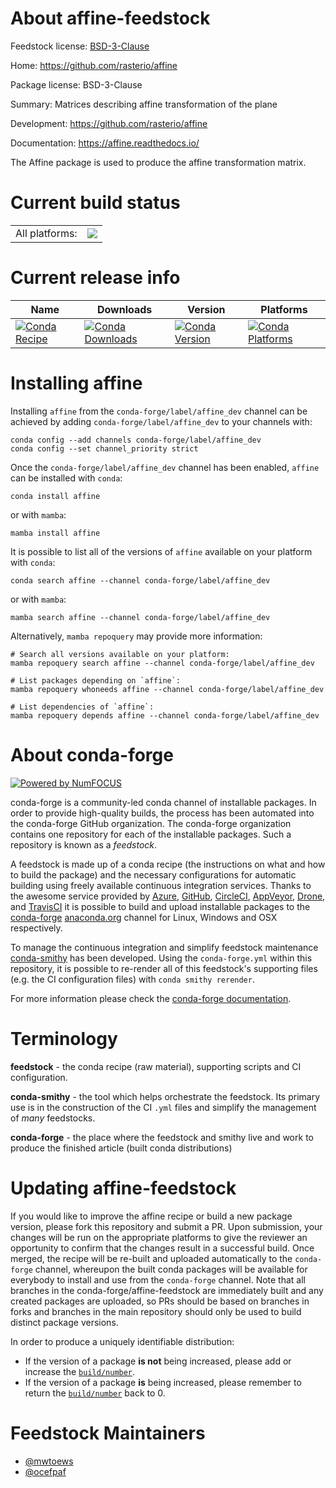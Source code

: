 About affine-feedstock
======================

Feedstock license: [BSD-3-Clause](https://github.com/conda-forge/affine-feedstock/blob/main/LICENSE.txt)

Home: https://github.com/rasterio/affine

Package license: BSD-3-Clause

Summary: Matrices describing affine transformation of the plane

Development: https://github.com/rasterio/affine

Documentation: https://affine.readthedocs.io/

The Affine package is used to produce the affine transformation
matrix.


Current build status
====================


<table><tr><td>All platforms:</td>
    <td>
      <a href="https://dev.azure.com/conda-forge/feedstock-builds/_build/latest?definitionId=2654&branchName=main">
        <img src="https://dev.azure.com/conda-forge/feedstock-builds/_apis/build/status/affine-feedstock?branchName=main">
      </a>
    </td>
  </tr>
</table>

Current release info
====================

| Name | Downloads | Version | Platforms |
| --- | --- | --- | --- |
| [![Conda Recipe](https://img.shields.io/badge/recipe-affine-green.svg)](https://anaconda.org/conda-forge/affine) | [![Conda Downloads](https://img.shields.io/conda/dn/conda-forge/affine.svg)](https://anaconda.org/conda-forge/affine) | [![Conda Version](https://img.shields.io/conda/vn/conda-forge/affine.svg)](https://anaconda.org/conda-forge/affine) | [![Conda Platforms](https://img.shields.io/conda/pn/conda-forge/affine.svg)](https://anaconda.org/conda-forge/affine) |

Installing affine
=================

Installing `affine` from the `conda-forge/label/affine_dev` channel can be achieved by adding `conda-forge/label/affine_dev` to your channels with:

```
conda config --add channels conda-forge/label/affine_dev
conda config --set channel_priority strict
```

Once the `conda-forge/label/affine_dev` channel has been enabled, `affine` can be installed with `conda`:

```
conda install affine
```

or with `mamba`:

```
mamba install affine
```

It is possible to list all of the versions of `affine` available on your platform with `conda`:

```
conda search affine --channel conda-forge/label/affine_dev
```

or with `mamba`:

```
mamba search affine --channel conda-forge/label/affine_dev
```

Alternatively, `mamba repoquery` may provide more information:

```
# Search all versions available on your platform:
mamba repoquery search affine --channel conda-forge/label/affine_dev

# List packages depending on `affine`:
mamba repoquery whoneeds affine --channel conda-forge/label/affine_dev

# List dependencies of `affine`:
mamba repoquery depends affine --channel conda-forge/label/affine_dev
```


About conda-forge
=================

[![Powered by
NumFOCUS](https://img.shields.io/badge/powered%20by-NumFOCUS-orange.svg?style=flat&colorA=E1523D&colorB=007D8A)](https://numfocus.org)

conda-forge is a community-led conda channel of installable packages.
In order to provide high-quality builds, the process has been automated into the
conda-forge GitHub organization. The conda-forge organization contains one repository
for each of the installable packages. Such a repository is known as a *feedstock*.

A feedstock is made up of a conda recipe (the instructions on what and how to build
the package) and the necessary configurations for automatic building using freely
available continuous integration services. Thanks to the awesome service provided by
[Azure](https://azure.microsoft.com/en-us/services/devops/), [GitHub](https://github.com/),
[CircleCI](https://circleci.com/), [AppVeyor](https://www.appveyor.com/),
[Drone](https://cloud.drone.io/welcome), and [TravisCI](https://travis-ci.com/)
it is possible to build and upload installable packages to the
[conda-forge](https://anaconda.org/conda-forge) [anaconda.org](https://anaconda.org/)
channel for Linux, Windows and OSX respectively.

To manage the continuous integration and simplify feedstock maintenance
[conda-smithy](https://github.com/conda-forge/conda-smithy) has been developed.
Using the ``conda-forge.yml`` within this repository, it is possible to re-render all of
this feedstock's supporting files (e.g. the CI configuration files) with ``conda smithy rerender``.

For more information please check the [conda-forge documentation](https://conda-forge.org/docs/).

Terminology
===========

**feedstock** - the conda recipe (raw material), supporting scripts and CI configuration.

**conda-smithy** - the tool which helps orchestrate the feedstock.
                   Its primary use is in the construction of the CI ``.yml`` files
                   and simplify the management of *many* feedstocks.

**conda-forge** - the place where the feedstock and smithy live and work to
                  produce the finished article (built conda distributions)


Updating affine-feedstock
=========================

If you would like to improve the affine recipe or build a new
package version, please fork this repository and submit a PR. Upon submission,
your changes will be run on the appropriate platforms to give the reviewer an
opportunity to confirm that the changes result in a successful build. Once
merged, the recipe will be re-built and uploaded automatically to the
`conda-forge` channel, whereupon the built conda packages will be available for
everybody to install and use from the `conda-forge` channel.
Note that all branches in the conda-forge/affine-feedstock are
immediately built and any created packages are uploaded, so PRs should be based
on branches in forks and branches in the main repository should only be used to
build distinct package versions.

In order to produce a uniquely identifiable distribution:
 * If the version of a package **is not** being increased, please add or increase
   the [``build/number``](https://docs.conda.io/projects/conda-build/en/latest/resources/define-metadata.html#build-number-and-string).
 * If the version of a package **is** being increased, please remember to return
   the [``build/number``](https://docs.conda.io/projects/conda-build/en/latest/resources/define-metadata.html#build-number-and-string)
   back to 0.

Feedstock Maintainers
=====================

* [@mwtoews](https://github.com/mwtoews/)
* [@ocefpaf](https://github.com/ocefpaf/)

